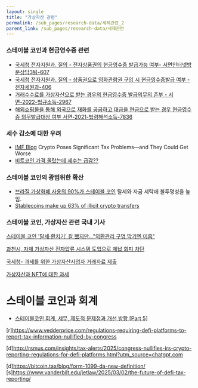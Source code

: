 ```yaml
---
layout: single
title: "가상자산 관련"
permalink: /sub_pages/research-data/세제관련_2
parent_link: /sub_pages/research-data/세제관련
---
```


### 스테이블 코인과 현금영수증 관련

- [국세청 전자지원과. 질의 - 전자상품권의 현금영수증 발급가능 여부- 서면인터넷방문상담3팀-607](https://taxlaw.nts.go.kr/qt/USEQTA002P.do?ntstDcmId=010000000000011365)
- [국세청 전자지원과. 질의 - 상품권으로 영화관람권 구입 시 현금영수증발급 여부 - 전자세원과-406](https://taxlaw.nts.go.kr/qt/USEQTA002P.do?ntstDcmId=010000000000077737)
- [거래수수료를 가상자산으로 받는 경우의 현금영수증 발급의무의 존부 - 서면-2022-법규소득-2967](https://taxlaw.nts.go.kr/qt/USEQTA002P.do?ntstDcmId=010000000000554865&query=%EC%84%9C%EB%A9%B4-2022-%EB%B2%95%EA%B7%9C%EC%86%8C%EB%93%9D-2967)
- [해외쇼핑몰을 통해 외국으로 재화를 공급하고 대금을 현금으로 받는 경우 현금영수증 의무발급대상 여부 서면-2021-법령해석소득-7836](https://taxlaw.nts.go.kr/qt/USEQTA002P.do?ntstDcmId=010000000000515605&query=%EC%84%9C%EB%A9%B4-2021-%EB%B2%95%EB%A0%B9%ED%95%B4%EC%84%9D%EC%86%8C%EB%93%9D-7836)

### 세수 감소에 대한 우려

- [IMF Blog](https://www.imf.org/en/Blogs/Articles/2023/07/05/crypto-poses-significant-tax-problems-and-they-could-get-worse) Crypto Poses Significant Tax Problems—and They Could Get Worse
- [비트코인 가격 올랐는데 세수는 급감?? ](https://www.binance.com/en/square/post/3178304781889)

### 스테이블 코인의 광범위한 확산

- [브라질 가상화폐 사용의 90%가 스테이블 코인](https://www.reuters.com/technology/brazils-galipolo-sees-surge-crypto-use-says-90-flow-tied-stablecoins-2025-02-06) 탈세와 자금 세탁에 불투명성을 높임.
- [Stablecoins make up 63% of illicit crypto transfers](https://cointelegraph.com/news/fatf-stablecoin-warning-not-anti-crypto-chainalysis-asset-reality)

### 스테이블 코인, 가상자산 관련 국내 기사
[스테이블 코인 '탈세·환치기' 칼 뺐지만…"외환관리 구멍 막기엔 미흡"](https://www.hankyung.com/article/2024102599211)

[과천시, 자체 가상자산 전자압류 시스템 도입으로 체납 회피 차단](https://www.gccity.go.kr/portal/newsList/view.do?mId=0301140000&idx=896)

[국세청- 과세를 위한 가상자산사업자 거래자료 제출](https://www.nts.go.kr/nts/cm/cntnts/cntntsView.do?mi=40372&cntntsId=238937)

[가상자산과 NFT에 대한 과세](https://www.lawtimes.co.kr/LawFirm-NewsLetter/187865) 





# 스테이블 코인과 회계
- [스테이블코인 회계, 세무, 제도적 문제점과 개선 방향 \[Part 5\] ](https://4pillars.io/ko/articles/part5-accounting-taxation-and-regulatory-challenges-of-stablecoins)

[r]https://www.vedderprice.com/regulations-requiring-defi-platforms-to-report-tax-information-nullified-by-congress

[d]http://rsmus.com/insights/tax-alerts/2025/congress-nullifies-irs-crypto-reporting-regulations-for-defi-platforms.html?utm_source=chatgpt.com

[d]https://bitcoin.tax/blog/form-1099-da-new-definition/
[s]https://www.vanderbilt.edu/jetlaw/2025/03/02/the-future-of-defi-tax-reporting/

